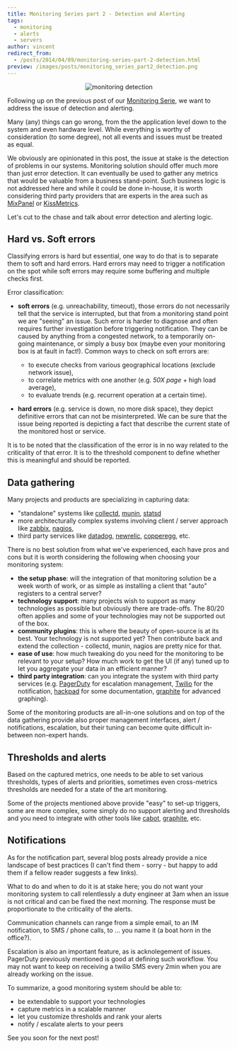 ```yaml
---
title: Monitoring Series part 2 - Detection and Alerting
tags:
  - monitoring
  - alerts
  - servers
author: vincent
redirect_from:
  - /posts/2014/04/09/monitoring-series-part-2-detection.html
preview: /images/posts/monitoring_series_part2_detection.png
---
```


<p align='center'><img alt='monitoring detection' src='http://wiredcraft.com/images/posts/monitoring_series_part2_detection.png'/></p>

Following up on the previous post of our [Monitoring Serie](/posts/2014/04/01/monitoring-series-part-1-requirements.html), we want to address the issue of detection and alerting.

<!--more-->

Many (any) things can go wrong, from the the application level down to the system and even hardware level. While everything is worthy of consideration (to some degree), not all events and issues must be treated as equal.

We obviously are opinionated in this post, the issue at stake is the detection of problems in our systems. Monitoring solution should offer much more than just error detection. It can eventually be used to gather any metrics that would be valuable from a business stand-point. Such business logic is not addressed here and while it could be done in-house, it is worth considering third party providers that are experts in the area such as [MixPanel](http://mixpanel.com) or [KissMetrics](https://www.kissmetrics.com/).

Let's cut to the chase and talk about error detection and alerting logic.

## Hard vs. Soft errors

Classifying errors is hard but essential, one way to do that is to separate them to soft and hard errors. Hard errors may need to trigger a notification on the spot while soft errors may require some buffering and multiple checks first.

Error classification:

- __soft errors__ (e.g. unreachability, timeout), those errors do not necessarily tell that the service is interrupted, but that from a monitoring stand point we are "seeing" an issue. Such error is harder to diagnose and often requires further investigation before triggering notification. They can be caused by anything from a congested network, to a temporarily on-going maintenance, or simply a busy box (maybe even your monitoring box is at fault in fact!). Common ways to check on soft errors are:
  - to execute checks from various geographical locations (exclude network issue),
  - to correlate metrics with one another (e.g. _50X page_ + high load average),
  - to evaluate trends (e.g. recurrent operation at a certain time).

- __hard errors__ (e.g. service is down, no more disk space), they depict definitive errors that can not be misinterpreted. We can be sure that the issue being reported is depicting a fact that describe the current state of the monitored host or service.


It is to be noted that the classification of the error is in no way related to the criticality of that error. It is to the threshold component to define whether this is meaningful and should be reported.

## Data gathering

Many projects and products are specializing in capturing data:

- "standalone" systems like [collectd](http://collectd.org/), [munin](http://munin-monitoring.org), [statsd](https://github.com/etsy/statsd/)
- more architecturally complex systems involving client / server approach like [zabbix](http://www.zabbix.com/), [nagios](http://www.nagios.org/),
- third party services like [datadog](https://www.datadoghq.com/), [newrelic](http://newrelic.com/), [copperegg](http://copperegg.com), etc.

There is no best solution from what we've experienced, each have pros and cons but it is worth considering the following when choosing your monitoring system:

- __the setup phase__: will the integration of that monitoring solution be a week worth of work, or as simple as installing a client that "auto" registers to a central server?
- __technology support__: many projects wish to support as many technologies as possible but obviously there are trade-offs. The 80/20 often applies and some of your technologies may not be supported out of the box.
- __community plugins__: this is where the beauty of open-source is at its best. Your technology is not supported yet? Then contribute back and extend the collection - collectd, munin, nagios are pretty nice for that.
- __ease of use__: how much tweaking do you need for the monitoring to be relevant to your setup? How much work to get the UI (if any) tuned up to let you aggregate your data in an efficient manner?
- __third party integration__: can you integrate the system with third party services (e.g. [PagerDuty](http://www.pagerduty.com/) for escalation management, [Twilio](http://twilio.com) for the notification, [hackpad](https://hackpad.com) for some documentation, [graphite](http://graphite.wikidot.com/) for advanced graphing).

Some of the monitoring products are all-in-one solutions and on top of the data gathering provide also proper management interfaces, alert / notifications, escalation, but their tuning can become quite difficult in-between non-expert hands.

## Thresholds and alerts

Based on the captured metrics, one needs to be able to set various thresholds, types of alerts and priorities, sometimes even cross-metrics thresholds are needed for a state of the art monitoring.

Some of the projects mentioned above provide "easy" to set-up triggers, some are more complex, some simply do no support alerting and thresholds and you need to integrate with other tools like [cabot](http://cabotapp.com/), [graphite](http://graphite.wikidot.com/), etc.

## Notifications

As for the notification part, several blog posts already provide a nice landscape of best practices (I can't find them - sorry - but happy to add them if a fellow reader suggests a few links).

What to do and when to do it is at stake here; you do not want your monitoring system to call relentlessly a duty engineer at 3am when an issue is not critical and can be fixed the next morning. The response must be proportionate to the criticality of the alerts.

Communication channels can range from a simple email, to an IM notification, to SMS / phone calls, to ... you name it (a boat horn in the office?).

Escalation is also an important feature, as is acknolegement of issues. PagerDuty previously mentioned is good at defining such workflow. You may not want to keep on receiving a twilio SMS every 2min when you are already working on the issue.

To summarize, a good monitoring system should be able to:

- be extendable to support your technologies
- capture metrics in a scalable manner
- let you customize thresholds and rank your alerts
- notify / escalate alerts to your peers

See you soon for the next post!
